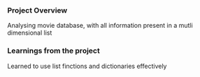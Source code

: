 ### Project Overview

 Analysing movie database, with all information present in a mutli dimensional list


### Learnings from the project

 Learned to use list finctions and dictionaries effectively


